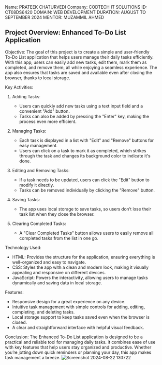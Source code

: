 Name: PRATEEK CHATURVEDI
Company: CODTECH IT SOLUTIONS
ID: CT08DS6420
DOMAIN: WEB DEVELOPMENT
DURATION: AUGUST TO SEPTEMBER 2024
MENTOR: MUZAMMIL AHMED

## Project Overview: Enhanced To-Do List Application

Objective:
The goal of this project is to create a simple and user-friendly To-Do List application that helps users manage their daily tasks efficiently. With this app, users can easily add new tasks, edit them, mark them as completed, and remove them, all while enjoying a seamless experience. The app also ensures that tasks are saved and available even after closing the browser, thanks to local storage.

Key Activities:

1. Adding Tasks:
   - Users can quickly add new tasks using a text input field and a convenient "Add" button.
   - Tasks can also be added by pressing the "Enter" key, making the process even more efficient.

2. Managing Tasks:
   - Each task is displayed in a list with "Edit" and "Remove" buttons for easy management.
   - Users can click on a task to mark it as completed, which strikes through the task and changes its background color to indicate it's done.

3. Editing and Removing Tasks:
   - If a task needs to be updated, users can click the "Edit" button to modify it directly.
   - Tasks can be removed individually by clicking the "Remove" button.

4. Saving Tasks:
   - The app uses local storage to save tasks, so users don’t lose their task list when they close the browser.

5. Clearing Completed Tasks:
   - A "Clear Completed Tasks" button allows users to easily remove all completed tasks from the list in one go.

Technology Used:
- HTML: Provides the structure for the application, ensuring everything is well-organized and easy to navigate.
- CSS: Styles the app with a clean and modern look, making it visually appealing and responsive on different devices.
- JavaScript: Powers the interactivity, allowing users to manage tasks dynamically and saving data in local storage.

Features:
- Responsive design for a great experience on any device.
- Intuitive task management with simple controls for adding, editing, completing, and deleting tasks.
- Local storage support to keep tasks saved even when the browser is closed.
- A clear and straightforward interface with helpful visual feedback.

Conclusion:
The Enhanced To-Do List application is designed to be a practical and reliable tool for managing daily tasks. It combines ease of use with key features that help users stay organized and productive. Whether you’re jotting down quick reminders or planning your day, this app makes task management a breeze.
![Screenshot 2024-08-22 130722](https://github.com/user-attachments/assets/9021b848-8750-4aad-a517-d9c408ad0a21)
